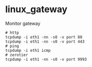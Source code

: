 # linux_gateway

Monitor gateway
```
# http
tcpdump -i eth1 -nn -s0 -v port 80
tcpdump -i eth1 -nn -s0 -v port 443
# ping
tcpdump -i eth1 icmp
# zerotier 
tcpdump -i eth1 -nn -s0 -v port 9993
```